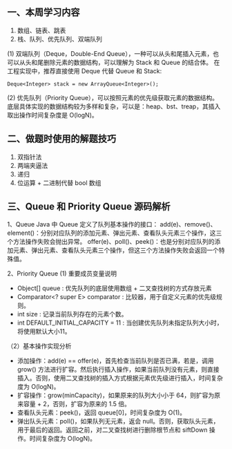## 一、本周学习内容

1. 数组、链表、跳表
2. 栈、队列、优先队列、双端队列

(1) 双端队列（Deque，Double-End Queue），一种可以从头和尾插入元素，也可以从头和尾删除元素的数据结构，可以理解为 Stack 和 Queue 的结合体。
在工程实现中，推荐直接使用 Deque 代替 Queue 和 Stack:
```
Deque<Integer> stack = new ArrayQueue<Integer>();
```

(2) 优先队列（Priority Queue），可以按照元素的优先级获取元素的数据结构。
底层具体实现的数据结构较为多样和复杂，可以是：heap、bst、treap，其插入取出操作时间复杂度是 O(logN)。

## 二、做题时使用的解题技巧
 
1. 双指针法
2. 两端夹逼法
3. 递归
3. 位运算 + 二进制代替 bool 数组

## 三、Queue 和 Priority Queue 源码解析
1、Queue
Java 中 Queue 定义了队列基本操作的接口：
add(e)、remove()、element()：分别对应队列的添加元素、弹出元素、查看队头元素三个操作，这三个方法操作失败会抛出异常。
offer(e)、poll()、peek()：也是分别对应队列的添加元素、弹出元素、查看队头元素三个操作，但这三个方法操作失败会返回一个特殊值。

2、Priority Queue
(1) 重要成员变量说明
- Object[] queue : 优先队列的底层使用数组 + 二叉查找树的方式存放元素
- Comparator<? super E> comparator : 比较器，用于自定义元素的优先级规则。
- int size : 记录当前队列存在的元素个数。
- int DEFAULT_INITIAL_CAPACITY = 11 : 当创建优先队列未指定队列大小时，将使用默认大小11。

（2）基本操作实现分析
- 添加操作：add(e) == offer(e)，首先检查当前队列是否已满，若是，调用 grow() 方法进行扩容。然后执行插入操作，如果当前队列没有元素，则直接插入。否则，使用二叉查找树的插入方式根据元素优先级进行插入，时间复杂度为 O(logN)。
- 扩容操作：grow(minCapacity)，如果原来的队列大小小于 64，则扩容为原来容量 + 2，否则，扩容为原来的 1.5 倍。
- 查看队头元素：peek()，返回 queue[0]，时间复杂度为 O(1)。
- 弹出队头元素：poll()，如果队列无元素，返会 null。否则，获取队头元素，用于最后的返回。返回之前，对二叉查找树进行删除根节点和 siftDown 操作。时间复杂度为 O(logN)。

